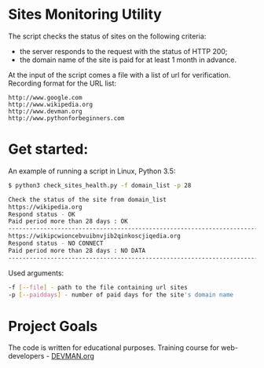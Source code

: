 # Sites Monitoring Utility

The script checks the status of sites on the following criteria:

* the server responds to the request with the status of HTTP 200;
* the domain name of the site is paid for at least 1 month in advance.

At the input of the script comes a file with a list of url for verification.
Recording format for the URL list:
```
http://www.google.com
http://www.wikipedia.org
http://www.devman.org
http://www.pythonforbeginners.com

```
# Get started:

An example of running a script in Linux, Python 3.5:

```bash
$ python3 check_sites_health.py -f domain_list -p 28

Check the status of the site from domain_list
https://wikipedia.org
Respond status - OK
Paid period more than 28 days : OK
--------------------------------------------------------------------------
https://wikipcwioncebvuibnvjib2qinkoscjiqedia.org
Respond status - NO CONNECT
Paid period more than 28 days : NO DATA
--------------------------------------------------------------------------
```
Used arguments:
```bash
-f [--file] - path to the file containing url sites
-p [--paiddays] - number of paid days for the site's domain name
```

# Project Goals

The code is written for educational purposes. Training course for web-developers - [DEVMAN.org](https://devman.org)
